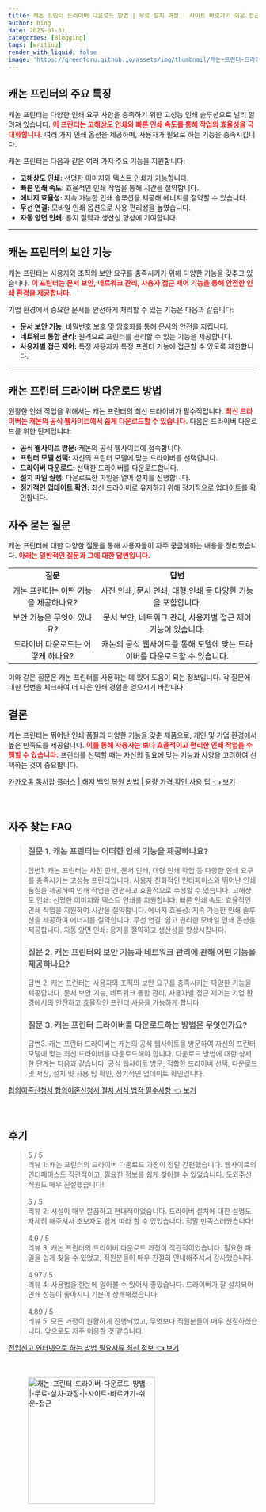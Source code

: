 ```yaml
---
title: 캐논 프린터 드라이버 다운로드 방법 | 무료 설치 과정 | 사이트 바로가기 쉬운 접근
author: bing
date: 2025-01-31
categories: [Blogging]
tags: [writing]
render_with_liquid: false
image: 'https://greenforu.github.io/assets/img/thumbnail/캐논-프린터-드라이버-다운로드-방법-|-무료-설치-과정-|-사이트-바로가기-쉬운-접근.webp'
---
```



<h2 id='프린터 특징'>캐논 프린터의 주요 특징</h2>

<p>캐논 프린터는 다양한 인쇄 요구 사항을 충족하기 위한 고성능 인쇄 솔루션으로 널리 알려져 있습니다. <b><span style="color: #ee2323;">이 프린터는 고해상도 인쇄와 빠른 인쇄 속도를 통해 작업의 효율성을 극대화합니다.</span></b> 여러 가지 인쇄 옵션을 제공하며, 사용자가 필요로 하는 기능을 충족시킵니다.</p>

<p>캐논 프린터는 다음과 같은 여러 가지 주요 기능을 지원합니다:</p>

<ul>
    <li><b>고해상도 인쇄:</b> 선명한 이미지와 텍스트 인쇄가 가능합니다.</li>
    <li><b>빠른 인쇄 속도:</b> 효율적인 인쇄 작업을 통해 시간을 절약합니다.</li>
    <li><b>에너지 효율성:</b> 지속 가능한 인쇄 솔루션을 제공해 에너지를 절약할 수 있습니다.</li>
    <li><b>무선 연결:</b> 모바일 인쇄 옵션으로 사용 편리성을 높였습니다.</li>
    <li><b>자동 양면 인쇄:</b> 용지 절약과 생산성 향상에 기여합니다.</li>
</ul>

<hr />

<h2 id='보안 기능'>캐논 프린터의 보안 기능</h2>

<p>캐논 프린터는 사용자와 조직의 보안 요구를 충족시키기 위해 다양한 기능을 갖추고 있습니다. <b><span style="color: #ee2323;">이 프린터는 문서 보안, 네트워크 관리, 사용자 접근 제어 기능을 통해 안전한 인쇄 환경을 제공합니다.</span></b></p>

<p>기업 환경에서 중요한 문서를 안전하게 처리할 수 있는 기능은 다음과 같습니다:</p>

<ul>
    <li><b>문서 보안 기능:</b> 비밀번호 보호 및 암호화를 통해 문서의 안전을 지킵니다.</li>
    <li><b>네트워크 통합 관리:</b> 원격으로 프린터를 관리할 수 있는 기능을 제공합니다.</li>
    <li><b>사용자별 접근 제어:</b> 특정 사용자가 특정 프린터 기능에 접근할 수 있도록 제한합니다.</li>
</ul>

<hr />

<h2 id='드라이버 다운로드'>캐논 프린터 드라이버 다운로드 방법</h2>

<p>원활한 인쇄 작업을 위해서는 캐논 프린터의 최신 드라이버가 필수적입니다. <b><span style="color: #ee2323;">최신 드라이버는 캐논의 공식 웹사이트에서 쉽게 다운로드할 수 있습니다.</span></b> 다음은 드라이버 다운로드를 위한 단계입니다:</p>

<ul>
    <li><b>공식 웹사이트 방문:</b> 캐논의 공식 웹사이트에 접속합니다.</li>
    <li><b>프린터 모델 선택:</b> 자신의 프린터 모델에 맞는 드라이버를 선택합니다.</li>
    <li><b>드라이버 다운로드:</b> 선택한 드라이버를 다운로드합니다.</li>
    <li><b>설치 파일 실행:</b> 다운로드한 파일을 열어 설치를 진행합니다.</li>
    <li><b>정기적인 업데이트 확인:</b> 최신 드라이버로 유지하기 위해 정기적으로 업데이트를 확인합니다.</li>
</ul>

<h2 id='자주 묻는 질문'>자주 묻는 질문</h2>

<p>캐논 프린터에 대한 다양한 질문을 통해 사용자들이 자주 궁금해하는 내용을 정리했습니다. <b><span style="color: #ee2323;">아래는 일반적인 질문과 그에 대한 답변입니다.</span></b></p>

<table>
    <tr>
        <td style="text-align: center; height: 17px;"><b>질문</b></td>
        <td style="text-align: center; height: 17px;"><b>답변</b></td>
    </tr>
    <tr>
        <td style="text-align: center; height: 17px;">캐논 프린터는 어떤 기능을 제공하나요?</td>
        <td style="text-align: center; height: 17px;">사진 인쇄, 문서 인쇄, 대형 인쇄 등 다양한 기능을 포함합니다.</td>
    </tr>
    <tr>
        <td style="text-align: center; height: 17px;">보안 기능은 무엇이 있나요?</td>
        <td style="text-align: center; height: 17px;">문서 보안, 네트워크 관리, 사용자별 접근 제어 기능이 있습니다.</td>
    </tr>
    <tr>
        <td style="text-align: center; height: 17px;">드라이버 다운로드는 어떻게 하나요?</td>
        <td style="text-align: center; height: 17px;">캐논의 공식 웹사이트를 통해 모델에 맞는 드라이버를 다운로드할 수 있습니다.</td>
    </tr>
</table>

<p>이와 같은 질문은 캐논 프린터를 사용하는 데 있어 도움이 되는 정보입니다. 각 질문에 대한 답변을 체크하여 더 나은 인쇄 경험을 얻으시기 바랍니다.</p>

<h2 id='결론'>결론</h2>

<p>캐논 프린터는 뛰어난 인쇄 품질과 다양한 기능을 갖춘 제품으로, 개인 및 기업 환경에서 높은 만족도를 제공합니다. <b><span style="color: #ee2323;">이를 통해 사용자는 보다 효율적이고 편리한 인쇄 작업을 수행할 수 있습니다.</span></b> 프린터를 선택할 때는 자신의 필요에 맞는 기능과 사양을 고려하여 선택하는 것이 중요합니다.</p>


<p><a class="click-button" title="카카오톡 톡서랍 플러스 | 해지 백업 복원 방법 | 용량 가격 확인 사용 팁" href="https://greenforu.github.io/posts/%EC%B9%B4%EC%B9%B4%EC%98%A4%ED%86%A1-%ED%86%A1%EC%84%9C%EB%9E%8D-%ED%94%8C%EB%9F%AC%EC%8A%A4-%ED%95%B4%EC%A7%80-%EB%B0%B1%EC%97%85-%EB%B3%B5%EC%9B%90-%EB%B0%A9%EB%B2%95-%EC%9A%A9%EB%9F%89-%EA%B0%80%EA%B2%A9-%ED%99%95%EC%9D%B8-%EC%82%AC%EC%9A%A9-%ED%8C%81/" rel="dofollow">카카오톡 톡서랍 플러스 | 해지 백업 복원 방법 | 용량 가격 확인 사용 팁 👈 보기</a></p><br>
<h2 id='자주_찾는_FAQ'>자주 찾는 FAQ</h2>
<div itemscope="" itemtype="https://schema.org/FAQPage"> 
<blockquote> 
<div itemscope="" itemprop="mainEntity" itemtype="https://schema.org/Question"> 
<h3 itemprop="name">질문 1. 캐논 프린터는 어떠한 인쇄 기능을 제공하나요?</h3> 
<div itemscope="" itemprop="acceptedAnswer" itemtype="https://schema.org/Answer"> 
<span itemprop="text"> 
<p>답변1. 캐논 프린터는 사진 인쇄, 문서 인쇄, 대형 인쇄 작업 등 다양한 인쇄 요구를 충족시키는 고성능 프린터입니다. 사용자 친화적인 인터페이스와 뛰어난 인쇄 품질을 제공하여 인쇄 작업을 간편하고 효율적으로 수행할 수 있습니다. 고해상도 인쇄: 선명한 이미지와 텍스트 인쇄를 지원합니다. 빠른 인쇄 속도: 효율적인 인쇄 작업을 지원하여 시간을 절약합니다. 에너지 효율성: 지속 가능한 인쇄 솔루션을 제공하여 에너지를 절약합니다. 무선 연결: 쉽고 편리한 모바일 인쇄 옵션을 제공합니다. 자동 양면 인쇄: 용지를 절약하고 생산성을 향상시킵니다.</p> 
</span> 
</div> 
</div> 

<div itemscope="" itemprop="mainEntity" itemtype="https://schema.org/Question"> 
<h3 itemprop="name">질문 2. 캐논 프린터의 보안 기능과 네트워크 관리에 관해 어떤 기능을 제공하나요?</h3> 
<div itemscope="" itemprop="acceptedAnswer" itemtype="https://schema.org/Answer"> 
<span itemprop="text"> 
<p>답변 2. 캐논 프린터는 사용자와 조직의 보안 요구를 충족시키는 다양한 기능을 제공합니다. 문서 보안 기능, 네트워크 통합 관리, 사용자별 접근 제어는 기업 환경에서의 안전하고 효율적인 프린터 사용을 가능하게 합니다.</p> 
</span> 
</div> 
</div> 

<div itemscope="" itemprop="mainEntity" itemtype="https://schema.org/Question"> 
<h3 itemprop="name">질문 3. 캐논 프린터 드라이버를 다운로드하는 방법은 무엇인가요?</h3> 
<div itemscope="" itemprop="acceptedAnswer" itemtype="https://schema.org/Answer"> 
<span itemprop="text"> 
<p>답변3. 캐논 프린터 드라이버는 캐논의 공식 웹사이트를 방문하여 자신의 프린터 모델에 맞는 최신 드라이버를 다운로드해야 합니다. 다운로드 방법에 대한 상세한 단계는 다음과 같습니다: 공식 웹사이트 방문, 적합한 드라이버 선택, 다운로드 및 저장, 설치 및 사용 팁 확인, 정기적인 업데이트 확인입니다.</p> 
</span> 
</div> 
</div> 
</blockquote> 
</div>
<p><a class="click-button" title="협의이혼신청서 합의이혼신청서 절차 서식 법적 필수사항" href="https://greenforu.github.io/posts/%ED%98%91%EC%9D%98%EC%9D%B4%ED%98%BC%EC%8B%A0%EC%B2%AD%EC%84%9C-%ED%95%A9%EC%9D%98%EC%9D%B4%ED%98%BC%EC%8B%A0%EC%B2%AD%EC%84%9C-%EC%A0%88%EC%B0%A8-%EC%84%9C%EC%8B%9D-%EB%B2%95%EC%A0%81-%ED%95%84%EC%88%98%EC%82%AC%ED%95%AD/" rel="dofollow">협의이혼신청서 합의이혼신청서 절차 서식 법적 필수사항 👈 보기</a></p><br>
<h2 id='후기'>후기</h2>
<div itemscope itemtype="https://schema.org/Product">
  <blockquote>
  <div itemprop="review" itemscope itemtype="https://schema.org/Review">
      <div itemprop="reviewRating" itemscope itemtype="https://schema.org/Rating"> <span itemprop="ratingValue">5</span> / <span itemprop="bestRating">5</span> </div>
      <span itemprop="reviewBody">리뷰 1: 캐논 프린터의 드라이버 다운로드 과정이 정말 간편했습니다. 웹사이트의 인터페이스도 직관적이고, 필요한 정보를 쉽게 찾아볼 수 있었습니다. 도와주신 직원도 매우 친절했습니다!</span>
  </div>
  <br>
  <div itemprop="review" itemscope itemtype="https://schema.org/Review">
      <div itemprop="reviewRating" itemscope itemtype="https://schema.org/Rating"> <span itemprop="ratingValue">5</span> / <span itemprop="bestRating">5</span> </div>
      <span itemprop="reviewBody">리뷰 2: 시설이 매우 깔끔하고 현대적이었습니다. 드라이버 설치에 대한 설명도 자세히 해주셔서 초보자도 쉽게 따라 할 수 있었습니다. 정말 만족스러웠습니다!</span>
  </div>
  <br>
  <div itemprop="review" itemscope itemtype="https://schema.org/Review">
      <div itemprop="reviewRating" itemscope itemtype="https://schema.org/Rating"> <span itemprop="ratingValue">4.9</span> / <span itemprop="bestRating">5</span> </div>
      <span itemprop="reviewBody">리뷰 3: 캐논 프린터의 드라이버 다운로드 과정이 직관적이었습니다. 필요한 파일을 쉽게 찾을 수 있었고, 직원분들이 매우 친절히 안내해주셔서 감사했습니다.</span>
  </div>
  <br>
  <div itemprop="review" itemscope itemtype="https://schema.org/Review">
      <div itemprop="reviewRating" itemscope itemtype="https://schema.org/Rating"> <span itemprop="ratingValue">4.97</span> / <span itemprop="bestRating">5</span> </div>
      <span itemprop="reviewBody">리뷰 4: 사용법을 한눈에 알아볼 수 있어서 좋았습니다. 드라이버가 잘 설치되어 인쇄 성능이 좋아지니 기분이 상쾌해졌습니다!</span>
  </div>
  <br>
  <div itemprop="review" itemscope itemtype="https://schema.org/Review">
      <div itemprop="reviewRating" itemscope itemtype="https://schema.org/Rating"> <span itemprop="ratingValue">4.89</span> / <span itemprop="bestRating">5</span> </div>
      <span itemprop="reviewBody">리뷰 5: 모든 과정이 원활하게 진행되었고, 무엇보다 직원분들이 매우 친절하셨습니다. 앞으로도 자주 이용할 것 같습니다.</span>
  </div>
  </blockquote>
</div>
<p><a class="click-button" title="전입신고 인터넷으로 하는 방법 필요서류 최신 정보" href="https://greenforu.github.io/posts/%EC%A0%84%EC%9E%85%EC%8B%A0%EA%B3%A0-%EC%9D%B8%ED%84%B0%EB%84%B7%EC%9C%BC%EB%A1%9C-%ED%95%98%EB%8A%94-%EB%B0%A9%EB%B2%95-%ED%95%84%EC%9A%94%EC%84%9C%EB%A5%98-%EC%B5%9C%EC%8B%A0-%EC%A0%95%EB%B3%B4/" rel="dofollow">전입신고 인터넷으로 하는 방법 필요서류 최신 정보 👈 보기</a></p><br>
<figure class="image"><img src="https://greenforu.github.io/assets/img/thumbnail/캐논-프린터-드라이버-다운로드-방법-|-무료-설치-과정-|-사이트-바로가기-쉬운-접근.webp" alt="캐논-프린터-드라이버-다운로드-방법-|-무료-설치-과정-|-사이트-바로가기-쉬운-접근" width="256" height="256"></figure>